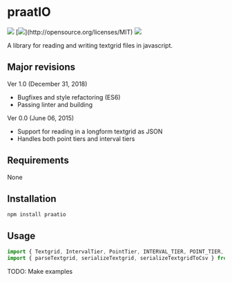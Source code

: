 
# praatIO

[![](https://travis-ci.org/timmahrt/praatIO.js.svg?branch=master)](https://travis-ci.org/timmahrt/praatIO.js)
[![](https://img.shields.io/badge/license-MIT-blue.svg?)](http://opensource.org/licenses/MIT)
[![](https://img.shields.io/npm/v/praatio.svg)](https://www.npmjs.com/package/praatio)

A library for reading and writing textgrid files in javascript.


## Major revisions

Ver 1.0 (December 31, 2018)
- Bugfixes and style refactoring (ES6)
- Passing linter and building

Ver 0.0 (June 06, 2015)
- Support for reading in a longform textgrid as JSON
- Handles both point tiers and interval tiers


## Requirements

None


## Installation

`npm install praatio`


## Usage

```javascript
import { Textgrid, IntervalTier, PointTier, INTERVAL_TIER, POINT_TIER, MIN_INTERVAL_LENGTH } from 'praatio/textgrid.js'
import { parseTextgrid, serializeTextgrid, serializeTextgridToCsv } from 'praatio/textgrid_io.js'
```

TODO: Make examples


